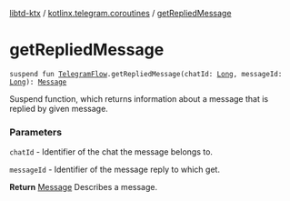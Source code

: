 [libtd-ktx](../index.md) / [kotlinx.telegram.coroutines](index.md) / [getRepliedMessage](./get-replied-message.md)

# getRepliedMessage

`suspend fun `[`TelegramFlow`](../kotlinx.telegram.core/-telegram-flow/index.md)`.getRepliedMessage(chatId: `[`Long`](https://kotlinlang.org/api/latest/jvm/stdlib/kotlin/-long/index.html)`, messageId: `[`Long`](https://kotlinlang.org/api/latest/jvm/stdlib/kotlin/-long/index.html)`): `[`Message`](https://tdlibx.github.io/td/docs/org/drinkless/td/libcore/telegram/TdApi/Message.html)

Suspend function, which returns information about a message that is replied by given message.

### Parameters

`chatId` - Identifier of the chat the message belongs to.

`messageId` - Identifier of the message reply to which get.

**Return**
[Message](https://tdlibx.github.io/td/docs/org/drinkless/td/libcore/telegram/TdApi/Message.html) Describes a message.

